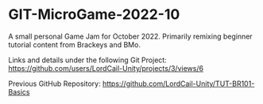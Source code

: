 # GIT-MicroGame-2022-10
A small personal Game Jam for October 2022. Primarily remixing beginner tutorial content from Brackeys and BMo.  

Links and details under the following Git Project:
https://github.com/users/LordCail-Unity/projects/3/views/6

Previous GitHub Repository:
https://github.com/LordCail-Unity/TUT-BR101-Basics
